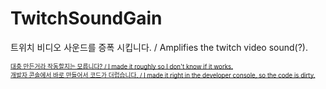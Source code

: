 # TwitchSoundGain
트위치 비디오 사운드를 증폭 시킵니다. / Amplifies the twitch video sound(?).


~~<sub><sup>대충 만든거라 작동할지는 모릅니다? / I made it roughly so I don't know if it works.</sub></sup>~~<br>
~~<sub><sup>개발자 콘솔에서 바로 만들어서 코드가 더럽습니다. / I made it right in the developer console, so the code is dirty.</sub></sup>~~
